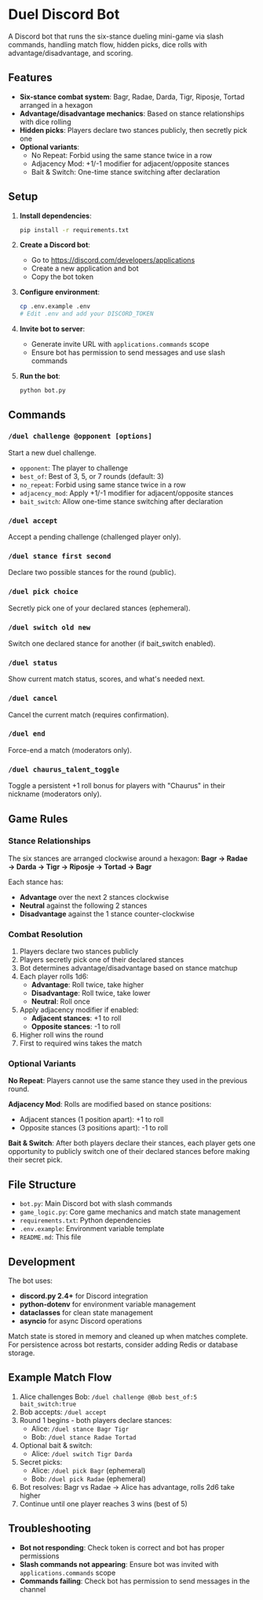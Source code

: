 # Duel Discord Bot

A Discord bot that runs the six-stance dueling mini-game via slash commands, handling match flow, hidden picks, dice rolls with advantage/disadvantage, and scoring.

## Features

- **Six-stance combat system**: Bagr, Radae, Darda, Tigr, Riposje, Tortad arranged in a hexagon
- **Advantage/disadvantage mechanics**: Based on stance relationships with dice rolling
- **Hidden picks**: Players declare two stances publicly, then secretly pick one
- **Optional variants**:
  - No Repeat: Forbid using the same stance twice in a row
  - Adjacency Mod: +1/-1 modifier for adjacent/opposite stances
  - Bait & Switch: One-time stance switching after declaration

## Setup

1. **Install dependencies**:
   ```bash
   pip install -r requirements.txt
   ```

2. **Create a Discord bot**:
   - Go to https://discord.com/developers/applications
   - Create a new application and bot
   - Copy the bot token

3. **Configure environment**:
   ```bash
   cp .env.example .env
   # Edit .env and add your DISCORD_TOKEN
   ```

4. **Invite bot to server**:
   - Generate invite URL with `applications.commands` scope
   - Ensure bot has permission to send messages and use slash commands

5. **Run the bot**:
   ```bash
   python bot.py
   ```

## Commands

### `/duel challenge @opponent [options]`
Start a new duel challenge.
- `opponent`: The player to challenge
- `best_of`: Best of 3, 5, or 7 rounds (default: 3)
- `no_repeat`: Forbid using same stance twice in a row
- `adjacency_mod`: Apply +1/-1 modifier for adjacent/opposite stances
- `bait_switch`: Allow one-time stance switching after declaration

### `/duel accept`
Accept a pending challenge (challenged player only).

### `/duel stance first second`
Declare two possible stances for the round (public).

### `/duel pick choice`
Secretly pick one of your declared stances (ephemeral).

### `/duel switch old new`
Switch one declared stance for another (if bait_switch enabled).

### `/duel status`
Show current match status, scores, and what's needed next.

### `/duel cancel`
Cancel the current match (requires confirmation).

### `/duel end`
Force-end a match (moderators only).

### `/duel chaurus_talent_toggle`
Toggle a persistent +1 roll bonus for players with "Chaurus" in their nickname (moderators only).

## Game Rules

### Stance Relationships
The six stances are arranged clockwise around a hexagon:
**Bagr → Radae → Darda → Tigr → Riposje → Tortad → Bagr**

Each stance has:
- **Advantage** over the next 2 stances clockwise
- **Neutral** against the following 2 stances
- **Disadvantage** against the 1 stance counter-clockwise

### Combat Resolution
1. Players declare two stances publicly
2. Players secretly pick one of their declared stances
3. Bot determines advantage/disadvantage based on stance matchup
4. Each player rolls 1d6:
   - **Advantage**: Roll twice, take higher
   - **Disadvantage**: Roll twice, take lower
   - **Neutral**: Roll once
5. Apply adjacency modifier if enabled:
   - **Adjacent stances**: +1 to roll
   - **Opposite stances**: -1 to roll
6. Higher roll wins the round
7. First to required wins takes the match

### Optional Variants

**No Repeat**: Players cannot use the same stance they used in the previous round.

**Adjacency Mod**: Rolls are modified based on stance positions:
- Adjacent stances (1 position apart): +1 to roll
- Opposite stances (3 positions apart): -1 to roll

**Bait & Switch**: After both players declare their stances, each player gets one opportunity to publicly switch one of their declared stances before making their secret pick.

## File Structure

- `bot.py`: Main Discord bot with slash commands
- `game_logic.py`: Core game mechanics and match state management
- `requirements.txt`: Python dependencies
- `.env.example`: Environment variable template
- `README.md`: This file

## Development

The bot uses:
- **discord.py 2.4+** for Discord integration
- **python-dotenv** for environment variable management
- **dataclasses** for clean state management
- **asyncio** for async Discord operations

Match state is stored in memory and cleaned up when matches complete. For persistence across bot restarts, consider adding Redis or database storage.

## Example Match Flow

1. Alice challenges Bob: `/duel challenge @Bob best_of:5 bait_switch:true`
2. Bob accepts: `/duel accept`
3. Round 1 begins - both players declare stances:
   - Alice: `/duel stance Bagr Tigr`
   - Bob: `/duel stance Radae Tortad`
4. Optional bait & switch:
   - Alice: `/duel switch Tigr Darda`
5. Secret picks:
   - Alice: `/duel pick Bagr` (ephemeral)
   - Bob: `/duel pick Radae` (ephemeral)
6. Bot resolves: Bagr vs Radae → Alice has advantage, rolls 2d6 take higher
7. Continue until one player reaches 3 wins (best of 5)

## Troubleshooting

- **Bot not responding**: Check token is correct and bot has proper permissions
- **Slash commands not appearing**: Ensure bot was invited with `applications.commands` scope
- **Commands failing**: Check bot has permission to send messages in the channel
